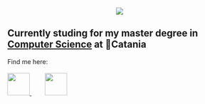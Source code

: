 ###
<html>
  <body>
    <p align="center">
      <img src="https://capsule-render.vercel.app/api?text=Hey%20Everyone!&animation=fadeIn&type=waving&color=gradient&height=100"/>
    </p>
    <h2>
      Currently studing for my master degree in <a href="https://web.dmi.unict.it/corsi/lm-18">Computer Science</a> at 📍Catania
    </h2>
    Find me here: <br><br>
    <a href="https://www.instagram.com/giada_margarone/">
      <img height="50" src="https://user-images.githubusercontent.com/46517096/166974368-9798f39f-1f46-499c-b14e-81f0a3f83a06.png"/>
    </a>
    <a href="https://www.linkedin.com/in/giada-margarone-352510240/" style="margin:30">
      <img height="50" src="https://cdn1.iconfinder.com/data/icons/logotypes/32/circle-linkedin-512.png"/>
    </a>
  </body>
</html>
